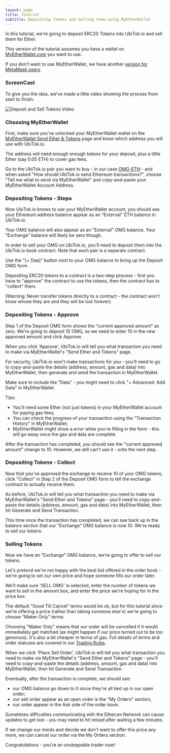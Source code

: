 ```yaml
---
layout: page
title: Tutorial
subtitle: Depositing Tokens and Selling them using MyEtherWallet
---
```


In this tutorial, we're going to deposit ERC20 Tokens into UbiTok.io and sell them for Ether.

This version of the tutorial assumes you have a wallet on [MyEtherWallet.com](https://www.myetherwallet.com/) you want to use.

If you don't want to use MyEtherWallet, we have another [version for MetaMask users](../depositing-tokens-and-selling-using-metamask).

### ScreenCast

To give you the idea, we've made a little video showing the process from start to finish:

![Deposit and Sell Tokens Video](../deposit-and-sell-tokens-with-mew.gif)

### Choosing MyEtherWallet

First, make sure you've unlocked your MyEtherWallet wallet on the [MyEtherWallet Send Ether & Tokens](https://www.myetherwallet.com/#send-transaction) page and know which address you will use with UbiTok.io.

The address will need enough enough tokens for your deposit, plus a little Ether (say 0.05 ETH) to cover gas fees.

Go to the UbiTok.io pair you want to buy - in our case [OMG-ETH](http://ubitok.io/exchange/?pairId=OMG-ETH) - and when asked "How should UbiTok.io send Ethereum transactions?", choose "Tell me what to send via MyEtherWallet" and copy-and-paste your MyEtherWallet Account Address.

### Depositing Tokens - Steps

Now UbiTok.io knows to use your MyEtherWallet account, you should see your Ethereum address balance appear as an "External" ETH balance in UbiTok.io.

Your OMG balance will also appear as an "External" OMG balance. Your "Exchange" balance will likely be zero though.

In order to sell your OMG on UbiTok.io, you'll need to deposit them into the UbiTok.io book contract. Note that each pair is a separate contract.

Use the "[+ Dep]" button next to your OMG balance to bring up the Deposit OMG form.

Depositing ERC20 tokens to a contract is a two-step process - first you have to "approve" the contract to use the tokens, then the contract has to "collect" them.

(Warning: Never transfer tokens directly to a contract - the contract won't know whose they are and they will be lost forever).

### Depositing Tokens - Approve

Step 1 of the Deposit OMG form shows the "current approved amount" as zero. We're going to deposit 10 OMG, so we need to enter 10 in the new approved amount and click Approve.

When you click 'Approve', UbiTok.io will tell you what transaction you need to make via MyEtherWallet's "Send Ether and Tokens" page.

For security, UbiTok.io won't make transactions for you - you'll need to go to copy-and-paste the details (address, amount, gas and data) into MyEtherWallet, then generate and send the transaction in MyEtherWallet.

Make sure to include the "Data" - you might need to click "+ Advanced: Add Data" in MyEtherWallet.

Tips:
 - You'll need some Ether (not just tokens) in your MyEtherWallet account for paying gas fees;
 - You can check the progress of your transaction using the "Transaction History" in MyEtherWallet;
 - MyEtherWallet might show a error while you're filling in the form - this will go away once the gas and data are complete.

After the transaction has completed, you should see the "current approved amount" change to 10. However, we still can't use it - onto the next step.

### Depositing Tokens - Collect

Now that you've approved the exchange to receive 10 of your OMG tokens, click "Collect" in Step 2 of the Deposit OMG form to tell the exchange contract to actually receive them.

As before, UbiTok.io will tell you what transaction you need to make via MyEtherWallet's "Send Ether and Tokens" page - you'll need to copy-and-paste the details  (address, amount, gas and data) into MyEtherWallet, then hit Generate and Send Transaction.

This time once the transaction has completed, we can see back up in the balance section that our "Exchange" OMG balance is now 10. We're ready to sell our tokens.

### Selling Tokens

Now we have an "Exchange" OMG balance, we're going to offer to sell our tokens.

Let's pretend we're not happy with the best bid offered in the order book - we're going to set our own price and hope someone fills our order later.

We'll make sure 'SELL OMG' is selected, enter the number of tokens we want to sell in the amount box, and enter the price we're hoping for in the price box.

The default "Good Till Cancel" terms would be ok, but for this tutorial since we're offering a price (rather than taking someone else's) we're going to choose "Maker Only" terms.

Choosing "Maker Only" means that our order will be cancelled if it would immediately get matched (as might happen if our price turned out to be too generous). It's also a bit cheaper in terms of gas. Full details of terms and order statuses are covered in our [Trading Rules](../../trading-rules).

When we click 'Place Sell Order', UbiTok.io will tell you what transaction you need to make via MyEtherWallet's "Send Ether and Tokens" page - you'll need to copy-and-paste the details (address, amount, gas and data) into MyEtherWallet, then hit Generate and Send Transaction.

Eventually, after the transaction is complete, we should see:
 - our OMG balance go down to 0 since they're all tied up in our open order;
 - our sell order appear as an open order is the "My Orders" section;
 - our order appear in the Ask side of the order book.

Sometimes difficulties communicating with the Etherum Network can cause updates to get lost - you may need to hit reload after waiting a few minutes.

If we change our minds and decide we don't want to offer this price any more, we can cancel our order via the My Orders section.

Congratulations - you're an unstoppable trader now!
